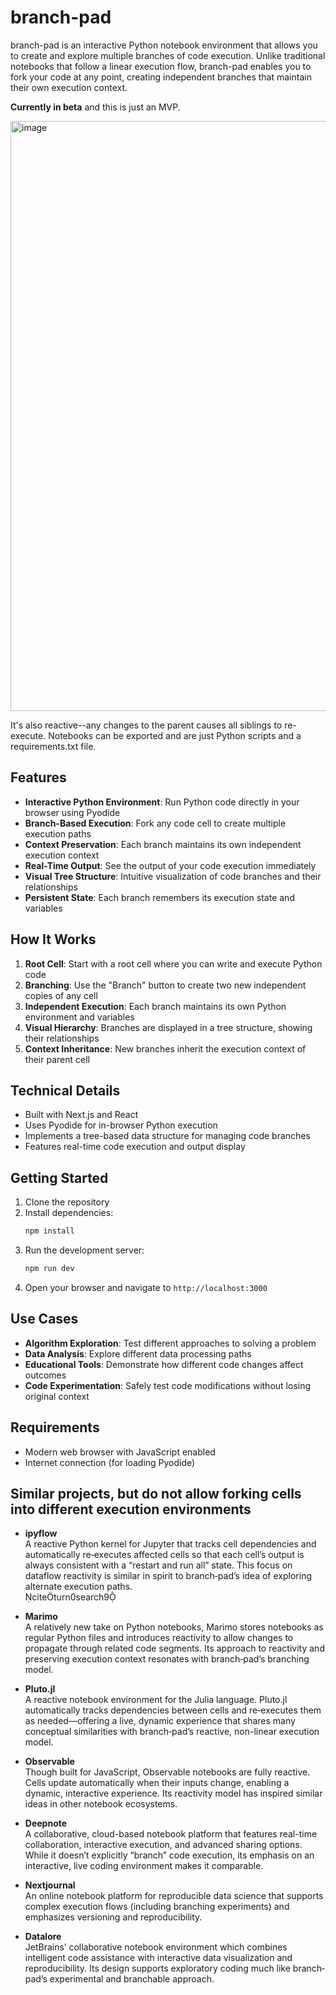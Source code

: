 # branch-pad

branch-pad is an interactive Python notebook environment that allows you to create and explore multiple branches of code execution. Unlike traditional notebooks that follow a linear execution flow, branch-pad enables you to fork your code at any point, creating independent branches that maintain their own execution context.

**Currently in beta** and this is just an MVP.

<img width="944" alt="image" src="https://github.com/user-attachments/assets/3dab3707-f85a-4dc6-a3c8-415b0667dbfc" />

It's also reactive--any changes to the parent causes all siblings to re-execute. Notebooks can be exported and are just Python scripts and a requirements.txt file.

## Features

- **Interactive Python Environment**: Run Python code directly in your browser using Pyodide
- **Branch-Based Execution**: Fork any code cell to create multiple execution paths
- **Context Preservation**: Each branch maintains its own independent execution context
- **Real-Time Output**: See the output of your code execution immediately
- **Visual Tree Structure**: Intuitive visualization of code branches and their relationships
- **Persistent State**: Each branch remembers its execution state and variables

## How It Works

1. **Root Cell**: Start with a root cell where you can write and execute Python code
2. **Branching**: Use the "Branch" button to create two new independent copies of any cell
3. **Independent Execution**: Each branch maintains its own Python environment and variables
4. **Visual Hierarchy**: Branches are displayed in a tree structure, showing their relationships
5. **Context Inheritance**: New branches inherit the execution context of their parent cell

## Technical Details

- Built with Next.js and React
- Uses Pyodide for in-browser Python execution
- Implements a tree-based data structure for managing code branches
- Features real-time code execution and output display

## Getting Started

1. Clone the repository
2. Install dependencies:
   ```bash
   npm install
   ```
3. Run the development server:
   ```bash
   npm run dev
   ```
4. Open your browser and navigate to `http://localhost:3000`

## Use Cases

- **Algorithm Exploration**: Test different approaches to solving a problem
- **Data Analysis**: Explore different data processing paths
- **Educational Tools**: Demonstrate how different code changes affect outcomes
- **Code Experimentation**: Safely test code modifications without losing original context

## Requirements

- Modern web browser with JavaScript enabled
- Internet connection (for loading Pyodide)

## Similar projects, but do not allow forking cells into different execution environments

- **ipyflow**  
  A reactive Python kernel for Jupyter that tracks cell dependencies and automatically re‐executes affected cells so that each cell’s output is always consistent with a “restart and run all” state. This focus on dataflow reactivity is similar in spirit to branch‐pad’s idea of exploring alternate execution paths.  
  citeturn0search9

- **Marimo**  
  A relatively new take on Python notebooks, Marimo stores notebooks as regular Python files and introduces reactivity to allow changes to propagate through related code segments. Its approach to reactivity and preserving execution context resonates with branch‐pad’s branching model.

- **Pluto.jl**  
  A reactive notebook environment for the Julia language. Pluto.jl automatically tracks dependencies between cells and re‐executes them as needed—offering a live, dynamic experience that shares many conceptual similarities with branch‐pad’s reactive, non-linear execution model.

- **Observable**  
  Though built for JavaScript, Observable notebooks are fully reactive. Cells update automatically when their inputs change, enabling a dynamic, interactive experience. Its reactivity model has inspired similar ideas in other notebook ecosystems.

- **Deepnote**  
  A collaborative, cloud-based notebook platform that features real-time collaboration, interactive execution, and advanced sharing options. While it doesn’t explicitly “branch” code execution, its emphasis on an interactive, live coding environment makes it comparable.

- **Nextjournal**  
  An online notebook platform for reproducible data science that supports complex execution flows (including branching experiments) and emphasizes versioning and reproducibility.

- **Datalore**  
  JetBrains’ collaborative notebook environment which combines intelligent code assistance with interactive data visualization and reproducibility. Its design supports exploratory coding much like branch‐pad’s experimental and branchable approach.

